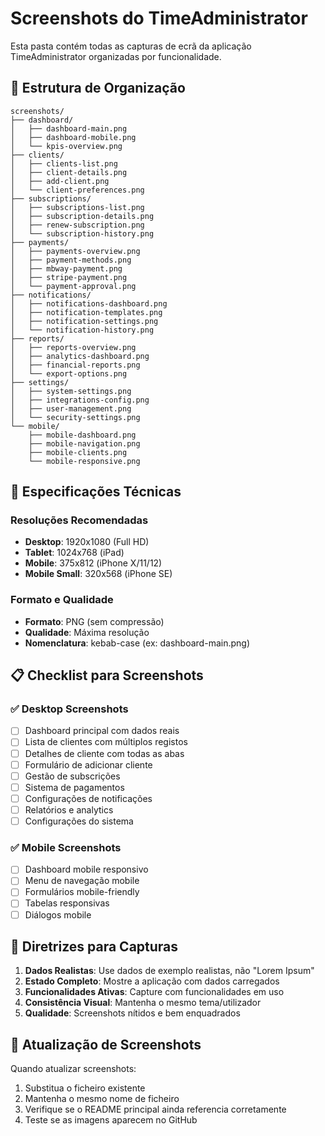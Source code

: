 # Screenshots do TimeAdministrator

Esta pasta contém todas as capturas de ecrã da aplicação TimeAdministrator organizadas por funcionalidade.

## 📁 Estrutura de Organização

```
screenshots/
├── dashboard/
│   ├── dashboard-main.png
│   ├── dashboard-mobile.png
│   └── kpis-overview.png
├── clients/
│   ├── clients-list.png
│   ├── client-details.png
│   ├── add-client.png
│   └── client-preferences.png
├── subscriptions/
│   ├── subscriptions-list.png
│   ├── subscription-details.png
│   ├── renew-subscription.png
│   └── subscription-history.png
├── payments/
│   ├── payments-overview.png
│   ├── payment-methods.png
│   ├── mbway-payment.png
│   ├── stripe-payment.png
│   └── payment-approval.png
├── notifications/
│   ├── notifications-dashboard.png
│   ├── notification-templates.png
│   ├── notification-settings.png
│   └── notification-history.png
├── reports/
│   ├── reports-overview.png
│   ├── analytics-dashboard.png
│   ├── financial-reports.png
│   └── export-options.png
├── settings/
│   ├── system-settings.png
│   ├── integrations-config.png
│   ├── user-management.png
│   └── security-settings.png
└── mobile/
    ├── mobile-dashboard.png
    ├── mobile-navigation.png
    ├── mobile-clients.png
    └── mobile-responsive.png
```

## 📐 Especificações Técnicas

### Resoluções Recomendadas
- **Desktop**: 1920x1080 (Full HD)
- **Tablet**: 1024x768 (iPad)
- **Mobile**: 375x812 (iPhone X/11/12)
- **Mobile Small**: 320x568 (iPhone SE)

### Formato e Qualidade
- **Formato**: PNG (sem compressão)
- **Qualidade**: Máxima resolução
- **Nomenclatura**: kebab-case (ex: dashboard-main.png)

## 📋 Checklist para Screenshots

### ✅ Desktop Screenshots
- [ ] Dashboard principal com dados reais
- [ ] Lista de clientes com múltiplos registos
- [ ] Detalhes de cliente com todas as abas
- [ ] Formulário de adicionar cliente
- [ ] Gestão de subscrições
- [ ] Sistema de pagamentos
- [ ] Configurações de notificações
- [ ] Relatórios e analytics
- [ ] Configurações do sistema

### ✅ Mobile Screenshots
- [ ] Dashboard mobile responsivo
- [ ] Menu de navegação mobile
- [ ] Formulários mobile-friendly
- [ ] Tabelas responsivas
- [ ] Diálogos mobile

## 🎯 Diretrizes para Capturas

1. **Dados Realistas**: Use dados de exemplo realistas, não "Lorem Ipsum"
2. **Estado Completo**: Mostre a aplicação com dados carregados
3. **Funcionalidades Ativas**: Capture com funcionalidades em uso
4. **Consistência Visual**: Mantenha o mesmo tema/utilizador
5. **Qualidade**: Screenshots nítidos e bem enquadrados

## 🔄 Atualização de Screenshots

Quando atualizar screenshots:
1. Substitua o ficheiro existente
2. Mantenha o mesmo nome de ficheiro
3. Verifique se o README principal ainda referencia corretamente
4. Teste se as imagens aparecem no GitHub